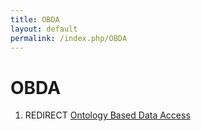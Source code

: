 ```yaml
---
title: OBDA
layout: default
permalink: /index.php/OBDA
---
```


# OBDA

1. REDIRECT [Ontology Based Data Access](Ontology_Based_Data_Access)